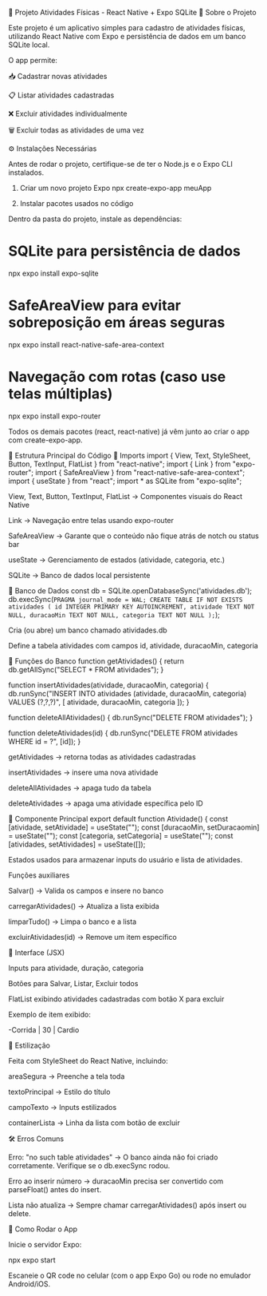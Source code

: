 📌 Projeto Atividades Físicas - React Native + Expo SQLite
🚀 Sobre o Projeto

Este projeto é um aplicativo simples para cadastro de atividades físicas, utilizando React Native com Expo e persistência de dados em um banco SQLite local.

O app permite:

📥 Cadastrar novas atividades

📋 Listar atividades cadastradas

❌ Excluir atividades individualmente

🗑️ Excluir todas as atividades de uma vez

⚙️ Instalações Necessárias

Antes de rodar o projeto, certifique-se de ter o Node.js e o Expo CLI instalados.

1. Criar um novo projeto Expo
npx create-expo-app meuApp

2. Instalar pacotes usados no código

Dentro da pasta do projeto, instale as dependências:

# SQLite para persistência de dados
npx expo install expo-sqlite

# SafeAreaView para evitar sobreposição em áreas seguras
npx expo install react-native-safe-area-context

# Navegação com rotas (caso use telas múltiplas)
npx expo install expo-router


Todos os demais pacotes (react, react-native) já vêm junto ao criar o app com create-expo-app.

📂 Estrutura Principal do Código
🔹 Imports
import { View, Text, StyleSheet, Button, TextInput, FlatList } from "react-native";
import { Link } from "expo-router";
import { SafeAreaView } from "react-native-safe-area-context";
import { useState } from "react";
import * as SQLite from "expo-sqlite";


View, Text, Button, TextInput, FlatList → Componentes visuais do React Native

Link → Navegação entre telas usando expo-router

SafeAreaView → Garante que o conteúdo não fique atrás de notch ou status bar

useState → Gerenciamento de estados (atividade, categoria, etc.)

SQLite → Banco de dados local persistente

🔹 Banco de Dados
const db = SQLite.openDatabaseSync('atividades.db');
db.execSync(`
  PRAGMA journal_mode = WAL;
  CREATE TABLE IF NOT EXISTS atividades (
    id INTEGER PRIMARY KEY AUTOINCREMENT,
    atividade TEXT NOT NULL,
    duracaoMin TEXT NOT NULL,
    categoria TEXT NOT NULL
  );
`);


Cria (ou abre) um banco chamado atividades.db

Define a tabela atividades com campos id, atividade, duracaoMin, categoria

🔹 Funções do Banco
function getAtividades() {
  return db.getAllSync("SELECT * FROM atividades");
}

function insertAtividades(atividade, duracaoMin, categoria) {
  db.runSync("INSERT INTO atividades (atividade, duracaoMin, categoria) VALUES (?,?,?)", [
    atividade,
    duracaoMin,
    categoria
  ]);
}

function deleteAllAtividades() {
  db.runSync("DELETE FROM atividades");
}

function deleteAtividades(id) {
  db.runSync("DELETE FROM atividades WHERE id = ?", [id]);
}


getAtividades → retorna todas as atividades cadastradas

insertAtividades → insere uma nova atividade

deleteAllAtividades → apaga tudo da tabela

deleteAtividades → apaga uma atividade específica pelo ID

🔹 Componente Principal
export default function Atividade() {
  const [atividade, setAtividade] = useState("");
  const [duracaoMin, setDuracaomin] = useState("");
  const [categoria, setCategoria] = useState("");
  const [atividades, setAtividades] = useState([]);


Estados usados para armazenar inputs do usuário e lista de atividades.

Funções auxiliares

Salvar() → Valida os campos e insere no banco

carregarAtividades() → Atualiza a lista exibida

limparTudo() → Limpa o banco e a lista

excluirAtividades(id) → Remove um item específico

🔹 Interface (JSX)

Inputs para atividade, duração, categoria

Botões para Salvar, Listar, Excluir todos

FlatList exibindo atividades cadastradas com botão X para excluir

Exemplo de item exibido:

-Corrida | 30 | Cardio

🔹 Estilização

Feita com StyleSheet do React Native, incluindo:

areaSegura → Preenche a tela toda

textoPrincipal → Estilo do título

campoTexto → Inputs estilizados

containerLista → Linha da lista com botão de excluir

🛠️ Erros Comuns

Erro: "no such table atividades"
→ O banco ainda não foi criado corretamente. Verifique se o db.execSync rodou.

Erro ao inserir número
→ duracaoMin precisa ser convertido com parseFloat() antes do insert.

Lista não atualiza
→ Sempre chamar carregarAtividades() após insert ou delete.

📱 Como Rodar o App

Inicie o servidor Expo:

npx expo start


Escaneie o QR code no celular (com o app Expo Go) ou rode no emulador Android/iOS.
